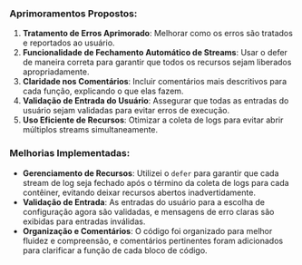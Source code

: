 ### Aprimoramentos Propostos:

1. **Tratamento de Erros Aprimorado**: Melhorar como os erros são tratados e reportados ao usuário.
2. **Funcionalidade de Fechamento Automático de Streams**: Usar o defer de maneira correta para garantir que todos os recursos sejam liberados apropriadamente.
3. **Claridade nos Comentários**: Incluir comentários mais descritivos para cada função, explicando o que elas fazem.
4. **Validação de Entrada do Usuário**: Assegurar que todas as entradas do usuário sejam validadas para evitar erros de execução.
5. **Uso Eficiente de Recursos**: Otimizar a coleta de logs para evitar abrir múltiplos streams simultaneamente.


### Melhorias Implementadas:

- **Gerenciamento de Recursos**: Utilizei o `defer` para garantir que cada stream de log seja fechado após o término da coleta de logs para cada contêiner, evitando deixar recursos abertos inadvertidamente.
- **Validação de Entrada**: As entradas do usuário para a escolha de configuração agora são validadas, e mensagens de erro claras são exibidas para entradas inválidas.
- **Organização e Comentários**: O código foi organizado para melhor fluidez e compreensão, e comentários pertinentes foram adicionados para clarificar a função de cada bloco de código.
